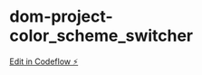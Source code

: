 # dom-project-color_scheme_switcher

[Edit in Codeflow ⚡️](https://stackblitz.com/~/github.com/keshavsharma54126/dom-project-color_scheme_switcher)